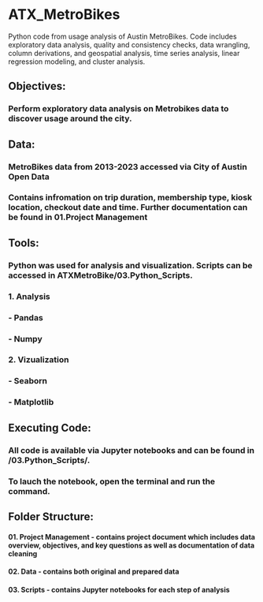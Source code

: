 # ATX_MetroBikes
Python code from usage analysis of Austin MetroBikes. Code includes exploratory data analysis, quality and consistency checks, data wrangling, column derivations, and geospatial analysis, time series analysis, linear regression modeling, and cluster analysis. 

## Objectives:
### Perform exploratory data analysis on Metrobikes data to discover usage around the city. 


## Data:
### MetroBikes data from 2013-2023 accessed via City of Austin Open Data
  ### Contains infromation on trip duration, membership type, kiosk location, checkout date and time. Further documentation can be found in 01.Project Management


## Tools:
### Python was used for analysis and visualization. Scripts can be accessed in ATXMetroBike/03.Python_Scripts.
### 1. Analysis
  ### - Pandas
  ### - Numpy
### 2. Vizualization
  ### - Seaborn
  ### - Matplotlib

## Executing Code:
### All code is available via Jupyter notebooks and can be found in /03.Python_Scripts/.
### To lauch the notebook, open the terminal and run the command.

## Folder Structure:
#### 01. Project Management - contains project document which includes data overview, objectives, and key questions as well as documentation of data cleaning
#### 02. Data - contains both original and prepared data
#### 03. Scripts - contains Jupyter notebooks for each step of analysis
    
